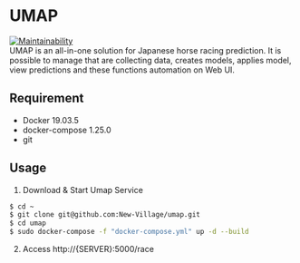 UMAP  
====
[![Maintainability](https://api.codeclimate.com/v1/badges/7ea409c6588d420e4baa/maintainability)](https://codeclimate.com/github/New-Village/umap/maintainability)  
UMAP is an all-in-one solution for Japanese horse racing prediction. It is possible to manage that are collecting data, creates models, applies model, view predictions and these functions automation on Web UI.

## Requirement
* Docker 19.03.5
* docker-compose 1.25.0
* git

## Usage
1. Download & Start Umap Service
```bash
$ cd ~
$ git clone git@github.com:New-Village/umap.git
$ cd umap
$ sudo docker-compose -f "docker-compose.yml" up -d --build
```
2. Access http://{SERVER}:5000/race
